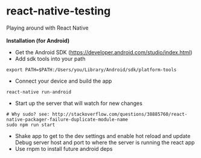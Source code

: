 # react-native-testing
Playing around with React Native
<br/>
<br/>
<strong>Installation (for Android)</strong>

- Get the Android SDK (https://developer.android.com/studio/index.html)
- Add sdk tools into your path
```
export PATH=$PATH:/Users/you/Library/Android/sdk/platform-tools
```
- Connect your device and build the app
```
react-native run-android
```
- Start up the server that will watch for new changes
```
# Why sudo? see: http://stackoverflow.com/questions/38885760/react-native-packager-failure-duplicate-module-name
sudo npm run start
```
- Shake app to get to the dev settings and enable hot reload and update Debug server host and port to where the server is running the react app
- Use rnpm to install future android deps